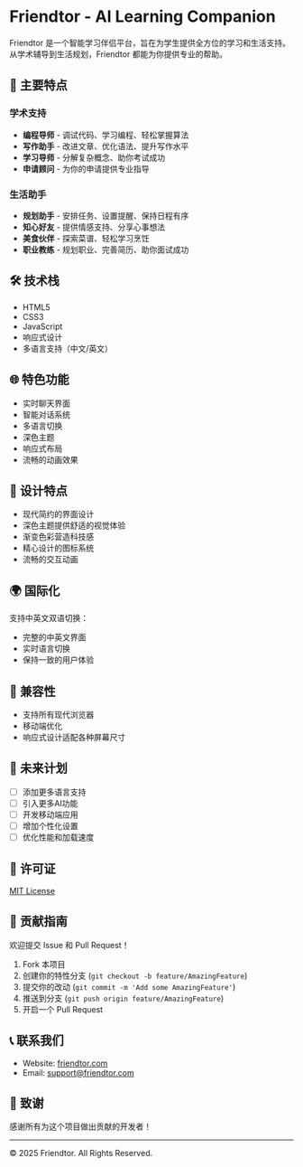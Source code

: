 # Friendtor - AI Learning Companion

Friendtor 是一个智能学习伴侣平台，旨在为学生提供全方位的学习和生活支持。从学术辅导到生活规划，Friendtor 都能为你提供专业的帮助。

## 🌟 主要特点

### 学术支持
- **编程导师** - 调试代码、学习编程、轻松掌握算法
- **写作助手** - 改进文章、优化语法、提升写作水平
- **学习导师** - 分解复杂概念、助你考试成功
- **申请顾问** - 为你的申请提供专业指导

### 生活助手
- **规划助手** - 安排任务、设置提醒、保持日程有序
- **知心好友** - 提供情感支持、分享心事想法
- **美食伙伴** - 探索菜谱、轻松学习烹饪
- **职业教练** - 规划职业、完善简历、助你面试成功

## 🛠 技术栈

- HTML5
- CSS3
- JavaScript
- 响应式设计
- 多语言支持（中文/英文）

## 🌐 特色功能

- 实时聊天界面
- 智能对话系统
- 多语言切换
- 深色主题
- 响应式布局
- 流畅的动画效果

## 🎨 设计特点

- 现代简约的界面设计
- 深色主题提供舒适的视觉体验
- 渐变色彩营造科技感
- 精心设计的图标系统
- 流畅的交互动画

## 🌍 国际化

支持中英文双语切换：
- 完整的中英文界面
- 实时语言切换
- 保持一致的用户体验

## 📱 兼容性

- 支持所有现代浏览器
- 移动端优化
- 响应式设计适配各种屏幕尺寸

## 🚀 未来计划

- [ ] 添加更多语言支持
- [ ] 引入更多AI功能
- [ ] 开发移动端应用
- [ ] 增加个性化设置
- [ ] 优化性能和加载速度

## 📄 许可证

[MIT License](LICENSE)

## 👥 贡献指南

欢迎提交 Issue 和 Pull Request！

1. Fork 本项目
2. 创建你的特性分支 (`git checkout -b feature/AmazingFeature`)
3. 提交你的改动 (`git commit -m 'Add some AmazingFeature'`)
4. 推送到分支 (`git push origin feature/AmazingFeature`)
5. 开启一个 Pull Request

## 📞 联系我们

- Website: [friendtor.com](https://friendtor.com)
- Email: support@friendtor.com

## 🙏 致谢

感谢所有为这个项目做出贡献的开发者！

---

© 2025 Friendtor. All Rights Reserved.